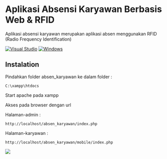 # Aplikasi Absensi Karyawan Berbasis Web & RFID
Aplikasi absensi karyawan merupakan aplikasi absen menggunakan RFID (Radio Frequency Identification)

[![Visual Studio](https://badgen.net/badge/icon/visualstudio?icon=visualstudio&label)](https://visualstudio.microsoft.com) [![Windows](https://badgen.net/badge/icon/windows?icon=windows&label)](https://microsoft.com/windows/)

## Instalation
Pindahkan folder absen_karyawan ke dalam folder :
```
C:\xampp\htdocs
```
Start apache pada xampp

Akses pada browser dengan url

Halaman-admin : 
```
http://localhost/absen_karyawan/index.php
```
Halaman-karyawan : 
```
http://localhost/absen_karyawan/mobile/index.php
```

[![](https://www.paypalobjects.com/en_US/i/btn/btn_donateCC_LG.gif)](https://saweria.co/farhanenre202038)
